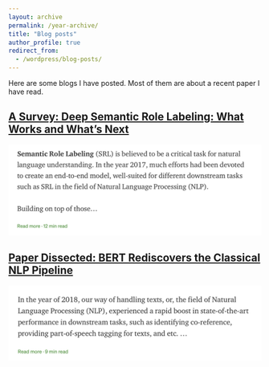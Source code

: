 ```yaml
---
layout: archive
permalink: /year-archive/
title: "Blog posts"
author_profile: true
redirect_from:
  - /wordpress/blog-posts/
---
```



Here are some blogs I have posted. Most of them are about a recent paper I have read.


## [A Survey: Deep Semantic Role Labeling: What Works and What’s Next](https://medium.com/@heshanxiu/semantic-role-le-d4656e2a6bd3)
![](/images/survey1.png)

## [Paper Dissected: BERT Rediscovers the Classical NLP Pipeline](https://medium.com/@heshanxiu/paper-dissected-bert-rediscovers-the-classical-nlp-pipeline-d735f05eaea7)
![](/images/survey2.png)



